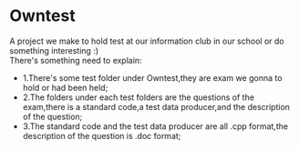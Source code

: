 # Owntest
A project we make to hold test at our information club in our school or do something interesting :)  
There's something need to explain:
* 1.There's some test folder under Owntest,they are exam we gonna to hold or had been held;  
* 2.The folders under each test folders are the questions of the exam,there is a standard code,a test data producer,and the description of the question;  
* 3.The standard code and the test data producer are all .cpp format,the description of the question is .doc format;   
